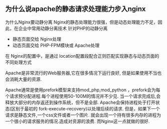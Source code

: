 ## 为什么说apache的静态请求处理能力步入nginx

为什么Nginx要动静分离
Nginx的静态处理能力很强，但是动态处理能力不足，因此，在企业中常用动静分离技术
针对PHP的动静分离

 - 静态页面交给 Nginx处理
 - 动态页面交给 PHP-FPM模块或 Apache处理

在 Nginx的配置中，是通过 location配置段配合正则匹配实现静态与动态页面的不同处理方式


Apache是非常流行的Web服务器,它在很多情况下运行良好,
但是如果使用不当也会消耗大量的资源.

Apache通常是使用prefork模型来支持mod_php,mod_python
，prefork会为每个请求预分配进程.每个进程使用50-100M的情况并不少见.
当一个请求完成后,会释放大部分的内存返还到操作系统，但不是全部.
Apache会保持进程处于打开状态(区别于最初的 fork-execute-recovery)以处理后续的请求.
但是，如果下一个请求是静态文件,一个css文件或者一个图片.
就会出现一个持有很多内存的进程为一个很小的请求服务的情况.造成对资源的浪费.
而Nginx这一点就做的很好.

